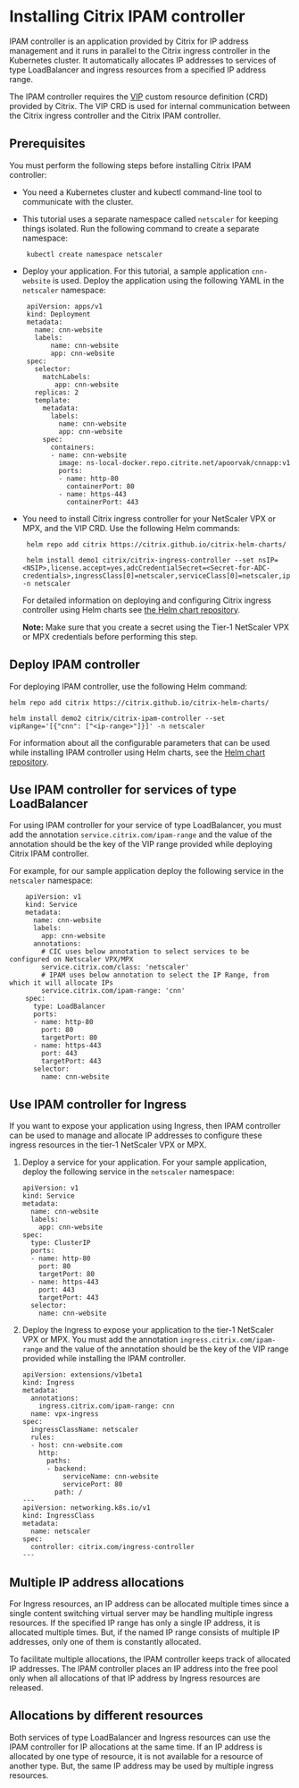 # Installing Citrix IPAM controller

IPAM controller is an application provided by Citrix for IP address management and it runs in parallel to the Citrix ingress controller in the Kubernetes cluster. It automatically allocates IP addresses to services of type LoadBalancer and ingress resources from a specified IP address range.

The IPAM controller requires the [VIP](https://github.com/netscaler/netscaler-k8s-ingress-controller/blob/master/docs/crds/vip.md) custom resource definition (CRD) provided by Citrix. The VIP CRD is used for internal communication between the Citrix ingress controller and the Citrix IPAM controller.

## Prerequisites

You must perform the following steps before installing Citrix IPAM controller:

-  You need a Kubernetes cluster and kubectl command-line tool to communicate with the cluster.

-  This tutorial uses a separate namespace called `netscaler`  for keeping things isolated. Run the following command to create a separate namespace:

        kubectl create namespace netscaler

-  Deploy your application. For this tutorial, a sample application `cnn-website` is used. Deploy the application using the following YAML in the `netscaler` namespace:

        apiVersion: apps/v1
        kind: Deployment
        metadata:
          name: cnn-website
          labels:
              name: cnn-website      
              app: cnn-website     
        spec:
          selector:
            matchLabels:
               app: cnn-website     
          replicas: 2
          template:
            metadata:
              labels:
                name: cnn-website     
                app: cnn-website     
            spec:
              containers:
              - name: cnn-website     
                image: ns-local-docker.repo.citrite.net/apoorvak/cnnapp:v1    
                ports:
                - name: http-80
                  containerPort: 80
                - name: https-443
                  containerPort: 443

-  You need to install Citrix ingress controller for your NetScaler VPX or MPX, and the VIP CRD. Use the following Helm commands:

        helm repo add citrix https://citrix.github.io/citrix-helm-charts/
        
        helm install demo1 citrix/citrix-ingress-controller --set nsIP=<NSIP>,license.accept=yes,adcCredentialSecret=<Secret-for-ADC-credentials>,ingressClass[0]=netscaler,serviceClass[0]=netscaler,ipam=true,crds.install=true -n netscaler

    For detailed information on deploying and configuring Citrix ingress controller using Helm charts see [the Helm chart repository](https://github.com/citrix/citrix-helm-charts/tree/master/citrix-ingress-controller).

    **Note:**
     Make sure that you create a secret using the Tier-1 NetScaler VPX or MPX credentials before performing this step.

## Deploy IPAM controller

For deploying IPAM controller, use the following Helm command:

    helm repo add citrix https://citrix.github.io/citrix-helm-charts/

    helm install demo2 citrix/citrix-ipam-controller --set vipRange='[{"cnn": ["<ip-range>"]}]' -n netscaler

For information about all the configurable parameters that can be used while installing IPAM controller using Helm charts, see the [Helm chart repository](https://github.com/citrix/citrix-helm-charts/tree/master/citrix-ipam-controller).

## Use IPAM controller for services of type LoadBalancer

For using IPAM controller for your service of type LoadBalancer, you must add the annotation `service.citrix.com/ipam-range` and the value of the annotation should be the key of the VIP range provided while deploying Citrix IPAM controller.

For example, for our sample application deploy the following service in the `netscaler` namespace:
```
    apiVersion: v1
    kind: Service
    metadata:
      name: cnn-website
      labels:
        app: cnn-website
      annotations:
        # CIC uses below annotation to select services to be configured on Netscaler VPX/MPX
        service.citrix.com/class: 'netscaler'
        # IPAM uses below annotation to select the IP Range, from which it will allocate IPs
        service.citrix.com/ipam-range: 'cnn'
    spec:
      type: LoadBalancer
      ports:
      - name: http-80
        port: 80
        targetPort: 80
      - name: https-443
        port: 443
        targetPort: 443
      selector:
        name: cnn-website
```

## Use IPAM controller for Ingress

If you want to expose your application using Ingress, then IPAM controller can be used to manage and allocate IP addresses to configure these ingress resources in the tier-1 NetScaler VPX or MPX.

1.  Deploy a service for your application. For your sample application, deploy the following service in the `netscaler` namespace:

        apiVersion: v1
        kind: Service
        metadata:
          name: cnn-website
          labels:
            app: cnn-website
        spec:
          type: ClusterIP
          ports:
          - name: http-80
            port: 80
            targetPort: 80
          - name: https-443
            port: 443
            targetPort: 443
          selector:
            name: cnn-website

1.  Deploy the Ingress to expose your application to the tier-1 NetScaler VPX or MPX. You must add the annotation `ingress.citrix.com/ipam-range` and the value of the annotation should be the key of the VIP range provided while installing the IPAM controller.

        apiVersion: extensions/v1beta1
        kind: Ingress
        metadata:
          annotations:
            ingress.citrix.com/ipam-range: cnn
          name: vpx-ingress
        spec:
          ingressClassName: netscaler
          rules:
          - host: cnn-website.com
            http:
              paths:
              - backend:
                  serviceName: cnn-website
                  servicePort: 80
                path: /
        ---
        apiVersion: networking.k8s.io/v1
        kind: IngressClass
        metadata:
          name: netscaler
        spec:
          controller: citrix.com/ingress-controller
        ---


## Multiple IP address allocations

For Ingress resources, an IP address can be allocated multiple times since a single content switching virtual server may be handling multiple ingress resources.  If the specified IP range has only a single IP address, it is allocated multiple times. But, if the named IP range consists of multiple IP addresses, only one of them is constantly allocated.

To facilitate multiple allocations, the IPAM controller keeps track of allocated IP addresses. The IPAM controller places an IP address into the free pool only when all allocations of that IP address by Ingress resources are released.

## Allocations by different resources

Both services of type LoadBalancer and Ingress resources can use the IPAM controller for IP allocations at the same time. If an IP address is allocated by one type of resource, it is not available for a resource of another type. But, the same IP address may be used by multiple ingress resources.
